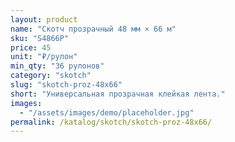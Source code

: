 ```yaml
---
layout: product
name: "Скотч прозрачный 48 мм × 66 м"
sku: "S4866P"
price: 45
unit: "₽/рулон"
min_qty: "36 рулонов"
category: "skotch"
slug: "skotch-proz-48x66"
short: "Универсальная прозрачная клейкая лента."
images:
  - "/assets/images/demo/placeholder.jpg"
permalink: /katalog/skotch/skotch-proz-48x66/
---
```


